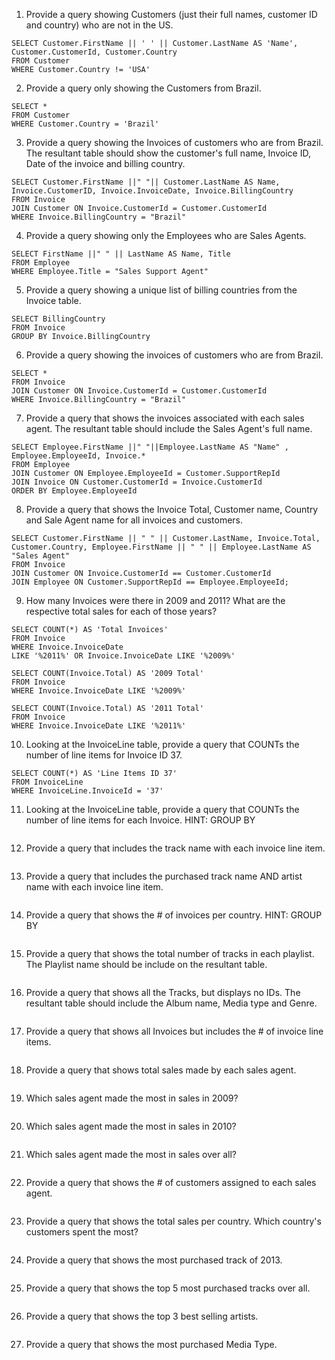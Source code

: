1. Provide a query showing Customers (just their full names, customer ID and country) who are not in the US.
  ```
  SELECT Customer.FirstName || ' ' || Customer.LastName AS 'Name', Customer.CustomerId, Customer.Country
  FROM Customer
  WHERE Customer.Country != 'USA'
  ```

2. Provide a query only showing the Customers from Brazil.
  ```
  SELECT *
  FROM Customer
  WHERE Customer.Country = 'Brazil'
  ```

3. Provide a query showing the Invoices of customers who are from Brazil. The resultant table should show the customer's full name, Invoice ID, Date of the invoice and billing country.
  ```
  SELECT Customer.FirstName ||" "|| Customer.LastName AS Name, Invoice.CustomerID, Invoice.InvoiceDate, Invoice.BillingCountry
  FROM Invoice
  JOIN Customer ON Invoice.CustomerId = Customer.CustomerId
  WHERE Invoice.BillingCountry = "Brazil"
  ```

4. Provide a query showing only the Employees who are Sales Agents.
  ```
  SELECT FirstName ||" " || LastName AS Name, Title
  FROM Employee
  WHERE Employee.Title = "Sales Support Agent"
  ```

5. Provide a query showing a unique list of billing countries from the Invoice table.
  ```
  SELECT BillingCountry
  FROM Invoice
  GROUP BY Invoice.BillingCountry
  ```

6. Provide a query showing the invoices of customers who are from Brazil.
  ```
  SELECT *
  FROM Invoice
  JOIN Customer ON Invoice.CustomerId = Customer.CustomerId
  WHERE Invoice.BillingCountry = "Brazil"
  ```

7. Provide a query that shows the invoices associated with each sales agent. The resultant table should include the Sales Agent's full name.
  ```
  SELECT Employee.FirstName ||" "||Employee.LastName AS "Name" , Employee.EmployeeId, Invoice.*
  FROM Employee
  JOIN Customer ON Employee.EmployeeId = Customer.SupportRepId
  JOIN Invoice ON Customer.CustomerId = Invoice.CustomerId
  ORDER BY Employee.EmployeeId
  ```

8. Provide a query that shows the Invoice Total, Customer name, Country and Sale Agent name for all invoices and customers.
  ```
  SELECT Customer.FirstName || " " || Customer.LastName, Invoice.Total, Customer.Country, Employee.FirstName || " " || Employee.LastName AS "Sales Agent"
  FROM Invoice
  JOIN Customer ON Invoice.CustomerId == Customer.CustomerId
  JOIN Employee ON Customer.SupportRepId == Employee.EmployeeId;
  ```

9. How many Invoices were there in 2009 and 2011? What are the respective total sales for each of those years?
  ```
  SELECT COUNT(*) AS 'Total Invoices'
  FROM Invoice
  WHERE Invoice.InvoiceDate
  LIKE '%2011%' OR Invoice.InvoiceDate LIKE '%2009%'

  SELECT COUNT(Invoice.Total) AS '2009 Total'
  FROM Invoice
  WHERE Invoice.InvoiceDate LIKE '%2009%'

  SELECT COUNT(Invoice.Total) AS '2011 Total'
  FROM Invoice
  WHERE Invoice.InvoiceDate LIKE '%2011%'
  ```

10. Looking at the InvoiceLine table, provide a query that COUNTs the number of line items for Invoice ID 37.
  ```
  SELECT COUNT(*) AS 'Line Items ID 37'
  FROM InvoiceLine
  WHERE InvoiceLine.InvoiceId = '37'
  ```

11. Looking at the InvoiceLine table, provide a query that COUNTs the number of line items for each Invoice. HINT: GROUP BY
  ```
  ```

12. Provide a query that includes the track name with each invoice line item.
  ```
  ```

13. Provide a query that includes the purchased track name AND artist name with each invoice line item.
  ```
  ```

14. Provide a query that shows the # of invoices per country. HINT: GROUP BY
  ```
  ```

15. Provide a query that shows the total number of tracks in each playlist. The Playlist name should be include on the resultant table.
  ```
  ```

16. Provide a query that shows all the Tracks, but displays no IDs. The resultant table should include the Album name, Media type and Genre.
  ```
  ```

17. Provide a query that shows all Invoices but includes the # of invoice line items.
  ```
  ```

18. Provide a query that shows total sales made by each sales agent.
  ```
  ```

19. Which sales agent made the most in sales in 2009?
  ```
  ```

20. Which sales agent made the most in sales in 2010?
  ```
  ```

21. Which sales agent made the most in sales over all?
  ```
  ```

22. Provide a query that shows the # of customers assigned to each sales agent.
  ```
  ```

23. Provide a query that shows the total sales per country. Which country's customers spent the most?
  ```
  ```

24. Provide a query that shows the most purchased track of 2013.
  ```
  ```

25. Provide a query that shows the top 5 most purchased tracks over all.
  ```
  ```

26. Provide a query that shows the top 3 best selling artists.
  ```
  ```

27. Provide a query that shows the most purchased Media Type.
  ```
  ```
